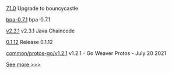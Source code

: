 
[7.1.0](https://github.com/hyperledger/iroha-java/releases/tag/7.1.0) Upgrade to bouncycastle

[bpa-0.7.1](https://github.com/hyperledger-labs/business-partner-agent-chart/releases/tag/bpa-0.7.1) bpa-0.7.1

[v2.3.1](https://github.com/hyperledger/fabric-chaincode-java/releases/tag/v2.3.1) v2.3.1 Java Chaincode

[0.1.12](https://github.com/hyperledger/indy-sdk-react-native/releases/tag/0.1.12) Release 0.1.12

[common/protos-go/v1.2.1](https://github.com/hyperledger-labs/weaver-dlt-interoperability/releases/tag/common/protos-go/v1.2.1) v1.2.1 - Go Weaver Protos - July 20 2021


[See more >>>](https://start-here.hyperledger.org/releases)
